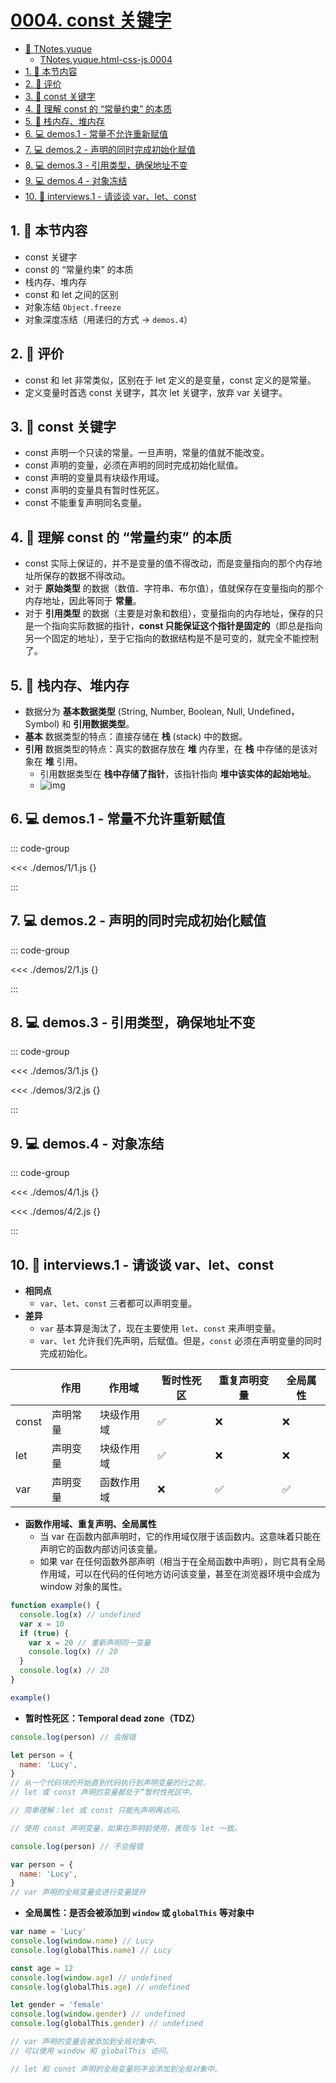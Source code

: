 # [0004. const 关键字](https://github.com/Tdahuyou/TNotes.html-css-js/tree/main/notes/0004.%20const%20%E5%85%B3%E9%94%AE%E5%AD%97)

<!-- region:toc -->

- [📂 TNotes.yuque](https://www.yuque.com/tdahuyou/tnotes.yuque/)
  - [TNotes.yuque.html-css-js.0004](https://www.yuque.com/tdahuyou/tnotes.yuque/html-css-js.0004)
- [1. 🎯 本节内容](#1--本节内容)
- [2. 🫧 评价](#2--评价)
- [3. 📒 const 关键字](#3--const-关键字)
- [4. 📒 理解 const 的 “常量约束” 的本质](#4--理解-const-的-常量约束-的本质)
- [5. 📒 栈内存、堆内存](#5--栈内存堆内存)
- [6. 💻 demos.1 - 常量不允许重新赋值](#6--demos1---常量不允许重新赋值)
- [7. 💻 demos.2 - 声明的同时完成初始化赋值](#7--demos2---声明的同时完成初始化赋值)
- [8. 💻 demos.3 - 引用类型，确保地址不变](#8--demos3---引用类型确保地址不变)
- [9. 💻 demos.4 - 对象冻结](#9--demos4---对象冻结)
- [10. 💼 interviews.1 - 请谈谈 var、let、const](#10--interviews1---请谈谈-varletconst)

<!-- endregion:toc -->

## 1. 🎯 本节内容

- const 关键字
- const 的 “常量约束” 的本质
- 栈内存、堆内存
- const 和 let 之间的区别
- 对象冻结 `Object.freeze`
- 对象深度冻结（用递归的方式 -> `demos.4`）

## 2. 🫧 评价

- const 和 let 非常类似，区别在于 let 定义的是变量，const 定义的是常量。
- 定义变量时首选 const 关键字，其次 let 关键字，放弃 var 关键字。

## 3. 📒 const 关键字

- const 声明一个只读的常量。一旦声明，常量的值就不能改变。
- const 声明的变量，必须在声明的同时完成初始化赋值。
- const 声明的变量具有块级作用域。
- const 声明的变量具有暂时性死区。
- const 不能重复声明同名变量。

## 4. 📒 理解 const 的 “常量约束” 的本质

- const 实际上保证的，并不是变量的值不得改动，而是变量指向的那个内存地址所保存的数据不得改动。
- 对于 **原始类型** 的数据（数值、字符串、布尔值），值就保存在变量指向的那个内存地址，因此等同于 **常量**。
- 对于 **引用类型** 的数据（主要是对象和数组），变量指向的内存地址，保存的只是一个指向实际数据的指针，**const 只能保证这个指针是固定的**（即总是指向另一个固定的地址），至于它指向的数据结构是不是可变的，就完全不能控制了。

## 5. 📒 栈内存、堆内存

- 数据分为 **基本数据类型** (String, Number, Boolean, Null, Undefined，Symbol) 和 **引用数据类型**。
- **基本** 数据类型的特点：直接存储在 **栈** (stack) 中的数据。
- **引用** 数据类型的特点：真实的数据存放在 **堆** 内存里，在 **栈** 中存储的是该对象在 **堆** 引用。
  - 引用数据类型在 **栈中存储了指针**，该指针指向 **堆中该实体的起始地址**。
  - ![img](https://cdn.jsdelivr.net/gh/Tdahuyou/imgs@main/2024-12-27-14-38-48.png)

## 6. 💻 demos.1 - 常量不允许重新赋值

::: code-group

<<< ./demos/1/1.js {}

:::

## 7. 💻 demos.2 - 声明的同时完成初始化赋值

::: code-group

<<< ./demos/2/1.js {}

:::

## 8. 💻 demos.3 - 引用类型，确保地址不变

::: code-group

<<< ./demos/3/1.js {}

<<< ./demos/3/2.js {}

:::

## 9. 💻 demos.4 - 对象冻结

::: code-group

<<< ./demos/4/1.js {}

<<< ./demos/4/2.js {}

:::

## 10. 💼 interviews.1 - 请谈谈 var、let、const

- **相同点**
  - `var`、`let`、`const` 三者都可以声明变量。
- **差异**
  - `var` 基本算是淘汰了，现在主要使用 `let`、`const` 来声明变量。
  - `var`、`let` 允许我们先声明，后赋值。但是，`const` 必须在声明变量的同时完成初始化。

|       | 作用     | 作用域     | 暂时性死区 | 重复声明变量 | 全局属性 |
| ----- | -------- | ---------- | ---------- | ------------ | -------- |
| const | 声明常量 | 块级作用域 | ✅         | ❌           | ❌       |
| let   | 声明变量 | 块级作用域 | ✅         | ❌           | ❌       |
| var   | 声明变量 | 函数作用域 | ❌         | ✅           | ✅       |

- **函数作用域、重复声明、全局属性**
  - 当 var 在函数内部声明时，它的作用域仅限于该函数内。这意味着只能在声明它的函数内部访问该变量。
  - 如果 var 在任何函数外部声明（相当于在全局函数中声明），则它具有全局作用域，可以在代码的任何地方访问该变量，甚至在浏览器环境中会成为 window 对象的属性。

```javascript
function example() {
  console.log(x) // undefined
  var x = 10
  if (true) {
    var x = 20 // 重新声明同一变量
    console.log(x) // 20
  }
  console.log(x) // 20
}

example()
```

- **暂时性死区：Temporal dead zone（TDZ）**

```javascript
console.log(person) // 会报错

let person = {
  name: 'Lucy',
}
// 从一个代码块的开始直到代码执行到声明变量的行之前，
// let 或 const 声明的变量都处于“暂时性死区中。

// 简单理解：let 或 const 只能先声明再访问。

// 使用 const 声明变量，如果在声明前使用，表现与 let 一致。
```

```javascript
console.log(person) // 不会报错

var person = {
  name: 'Lucy',
}
// var 声明的全局变量会进行变量提升
```

- **全局属性：是否会被添加到 `window` 或 `globalThis` 等对象中**

```javascript
var name = 'Lucy'
console.log(window.name) // Lucy
console.log(globalThis.name) // Lucy

const age = 12
console.log(window.age) // undefined
console.log(globalThis.age) // undefined

let gender = 'female'
console.log(window.gender) // undefined
console.log(globalThis.gender) // undefined

// var 声明的变量会被添加到全局对象中，
// 可以使用 window 和 globalThis 访问。

// let 和 const 声明的全局变量则不会添加到全局对象中。
```
